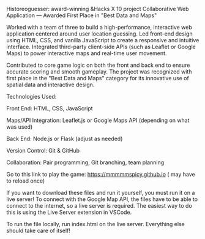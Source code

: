 


Historeoguesser: award-winning &Hacks X 10 project 
Collaborative Web Application — Awarded First Place in "Best Data and Maps"

Worked with a team of three to build a high-performance, interactive web application centered around user location guessing. Led front-end design using HTML, CSS, and vanilla JavaScript to create a responsive and intuitive interface. Integrated third-party client-side APIs (such as Leaflet or Google Maps) to power interactive maps and real-time user movement.

Contributed to core game logic on both the front and back end to ensure accurate scoring and smooth gameplay. The project was recognized with first place in the "Best Data and Maps" category for its innovative use of spatial data and interactive design.

Technologies Used:

Front End: HTML, CSS, JavaScript

Maps/API Integration: Leaflet.js or Google Maps API (depending on what was used)

Back End: Node.js or Flask (adjust as needed)

Version Control: Git & GitHub

Collaboration: Pair programming, Git branching, team planning


Go to this link to play the game: https://mmmmmspicy.github.io ( may have to reload once)

If you want to download these files and run it yourself, you must run it on a live server! To connect with the Google Map API, the files have to be able to connect to the internet, so a live server is required. The easiest way to do this is using the Live Server extension in VSCode.

To run the file locally, run index.html on the live server. Everything else should take care of itself!


